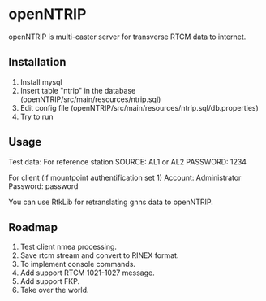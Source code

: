 # openNTRIP
openNTRIP is multi-caster server for transverse RTCM data to internet.

## Installation
1. Install mysql
2. Insert table "ntrip" in the database (openNTRIP/src/main/resources/ntrip.sql)
3. Edit config file (openNTRIP/src/main/resources/ntrip.sql/db.properties)
4. Try to run

## Usage
Test data:
For reference station
SOURCE: AL1 or AL2
PASSWORD: 1234

For client (if mountpoint authentification set 1)
Account: Administrator
Password: password

You can use RtkLib for retranslating gnns data to openNTRIP.

## Roadmap
1. Test client nmea processing.
2. Save rtcm stream and convert to RINEX format.
3. To implement console commands.
4. Add support RTCM 1021-1027 message.
5. Add support FKP.
6. Take over the world.
